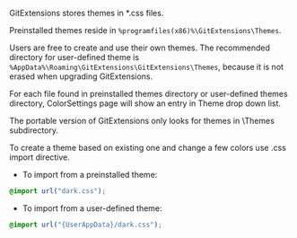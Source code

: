 ﻿GitExtensions stores themes in *.css files.

Preinstalled themes reside in `%programfiles(x86)%\GitExtensions\Themes`.

Users are free to create and use their own themes. The recommended directory for user-defined theme is
`%AppData%\Roaming\GitExtensions\GitExtensions\Themes`, because it is not erased when upgrading GitExtensions.

For each file found in preinstalled themes directory or user-defined themes directory, ColorSettings page will show an
entry in Theme drop down list.

The portable version of GitExtensions only looks for themes in \Themes subdirectory.

To create a theme based on existing one and change a few colors use .css import directive.

- To import from a preinstalled theme:
```css
@import url("dark.css");
```

- To import from a user-defined theme:
```css
@import url("{UserAppData}/dark.css");
```
